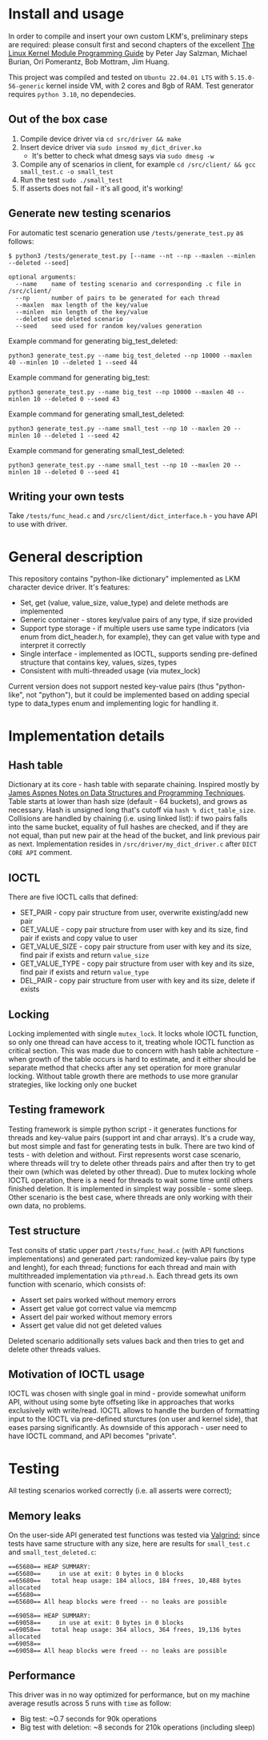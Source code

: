 # Install and usage

In order to compile and insert your own custom LKM's, preliminary steps are required: please consult first and second chapters of the excellent [The Linux Kernel Module Programming Guide](https://sysprog21.github.io/lkmpg/#headers) by Peter Jay Salzman, Michael Burian, Ori Pomerantz, Bob Mottram, Jim Huang. 

This project was compiled and tested on `Ubuntu 22.04.01 LTS` with `5.15.0-56-generic` kernel inside VM, with 2 cores and 8gb of RAM. Test generator requires `python 3.10`, no dependecies. 

## Out of the box case

1. Compile device driver via `cd src/driver && make`
2. Insert device driver via `sudo insmod my_dict_driver.ko`
   - It's better to check what dmesg says via `sudo dmesg -w` 
3. Compile any of scenarios in client, for example `cd /src/client/ && gcc small_test.c -o small_test`
4. Run the test `sudo ./small_test`
5. If asserts does not fail - it's all good, it's working!

## Generate new testing scenarios

For automatic test scenario generation use `/tests/generate_test.py` as follows:


``` 
$ python3 /tests/generate_test.py [--name --nt --np --maxlen --minlen --deleted --seed]

optional arguments:
  --name    name of testing scenario and corresponding .c file in /src/client/
  --np      number of pairs to be generated for each thread
  --maxlen  max length of the key/value
  --minlen  min length of the key/value
  --deleted use deleted scenario
  --seed    seed used for random key/values generation
```

Example command for generating big_test_deleted:


`python3 generate_test.py --name big_test_deleted --np 10000 --maxlen 40 --minlen 10 --deleted 1 --seed 44`


Example command for generating big_test:


`python3 generate_test.py --name big_test --np 10000 --maxlen 40 --minlen 10 --deleted 0 --seed 43`


Example command for generating small_test_deleted:


`python3 generate_test.py --name small_test --np 10 --maxlen 20 --minlen 10 --deleted 1 --seed 42`

Example command for generating small_test_deleted:


`python3 generate_test.py --name small_test --np 10 --maxlen 20 --minlen 10 --deleted 0 --seed 41`


## Writing your own tests

Take `/tests/func_head.c` and `/src/client/dict_interface.h` - you have API to use with driver. 


# General description

This repository contains "python-like dictionary" implemented as LKM character device driver. It's features:
- Set, get (value, value_size, value_type) and delete methods are implemented
- Generic container - stores key/value pairs of any type, if size provided
- Support type storage - if multiple users use same type indicators (via enum from dict_header.h, for example), they can get value with type and interpret it correctly
- Single interface - implemented as IOCTL, supports sending pre-defined structure that contains key, values, sizes, types
- Consistent with multi-threaded usage (via mutex_lock)
  
Current version does not support nested key-value pairs (thus "python-like", not "python"), but it could be implemented based on adding special type to data_types enum and implementing logic for handling it. 

# Implementation details

## Hash table

Dictionary at its core - hash table with separate chaining. Inspired mostly by [James Aspnes Notes on Data Structures and Programming Techniques](http://www.cs.yale.edu/homes/aspnes/classes/223/notes.html). Table starts at lower than hash size (default - 64 buckets), and grows as necessary. Hash is unsigned long that's cutoff via `hash % dict_table_size`. Collisions are handled by chaining (i.e. using linked list): if two pairs falls into the same bucket, equality of full hashes are checked, and if they are not equal, than put new pair at the head of the bucket, and link previous pair as next. Implementation resides in `/src/driver/my_dict_driver.c` after `DICT CORE API` comment. 

## IOCTL

There are five IOCTL calls that defined:

- SET_PAIR - copy pair structure from user, overwrite existing/add new pair
- GET_VALUE - copy pair structure from user with key and its size, find pair if exists and copy value to user 
- GET_VALUE_SIZE - copy pair structure from user with key and its size, find pair if exists and return `value_size`
- GET_VALUE_TYPE - copy pair structure from user with key and its size, find pair if exists and return `value_type`
- DEL_PAIR - copy pair structure from user with key and its size, delete if exists

## Locking

Locking implemented with single `mutex_lock`. It locks whole IOCTL function, so only one thread can have access to it, treating whole IOCTL function as critical section. This was made due to concern with hash table achitecture - when growth of the table occurs is hard to estimate, and it either should be separate method that checks after any set operation for more granular locking. Without table growth there are methods to use more granular strategies, like locking only one bucket []()

## Testing framework

Testing framework is simple python script - it generates functions for threads and key-value pairs (support int and char arrays). It's a crude way, but most simple and fast for generating tests in bulk. There are two kind of tests - with deletion and without. First represents worst case scenario, where threads will try to delete other threads pairs and after then try to get their own (which was deleted by other thread). Due to mutex locking whole IOCTL operation, there is a need for threads to wait some time until others finished deletion. It is implemented in simplest way possible - some sleep. Other scenario is the best case, where threads are only working with their own data, no problems. 

## Test structure

Test consits of static upper part `/tests/func_head.c` (with API functions implementations) and generated part: randomized key-value pairs (by type and lenght), for each thread; functions for each thread and main with multithreaded implementation via `pthread.h`. Each thread gets its own function with scenario, which consists of:

- Assert set pairs worked without memory errors
- Assert get value got correct value via memcmp
- Assert del pair worked without memory errors
- Assert get value did not get deleted values

Deleted scenario additionally sets values back and then tries to get and delete other threads values.

## Motivation of IOCTL usage

IOCTL was chosen with single goal in mind - provide somewhat uniform API, without using some byte offseting like in approaches that works exclusively with write/read. IOCTL allows to handle the burden of formatting input to the IOCTL via pre-defined sturctures (on user and kernel side), that eases parsing significantly. As downside of this apporach - user need to have IOCTL command, and API becomes "private". 


# Testing

All testing scenarios worked correctly (i.e. all asserts were correct);

## Memory leaks

On the user-side API generated test functions was tested via [Valgrind](https://valgrind.org/); since tests have same structure with any size, here are results for `small_test.c` and `small_test_deleted.c`: 


```
==65680== HEAP SUMMARY:
==65680==     in use at exit: 0 bytes in 0 blocks
==65680==   total heap usage: 184 allocs, 184 frees, 10,488 bytes allocated
==65680== 
==65680== All heap blocks were freed -- no leaks are possible
```

```
==69058== HEAP SUMMARY:
==69058==     in use at exit: 0 bytes in 0 blocks
==69058==   total heap usage: 364 allocs, 364 frees, 19,136 bytes allocated
==69058== 
==69058== All heap blocks were freed -- no leaks are possible
```

## Performance

This driver was in no way optimized for performance, but on my machine average resutls across 5 runs with `time` as follow:

- Big test: ~0.7 seconds for 90k operations
- Big test with deletion: ~8 seconds for 210k operations (including sleep)